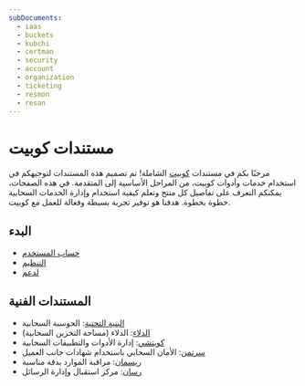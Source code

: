 ```yaml
---
subDocuments:
  - iaas
  - buckets
  - kubchi
  - certman
  - security
  - account
  - organization
  - ticketing
  - resmon
  - resan
---
```


# مستندات کوبیت

مرحبًا بكم في مستندات [کوبیت](https://panel.kubit.ir/en/) الشاملة! تم تصميم هذه المستندات لتوجيهكم في استخدام خدمات وأدوات کوبیت، من المراحل الأساسية إلى المتقدمة. في هذه الصفحات، يمكنكم التعرف على تفاصيل كل منتج وتعلم كيفية استخدام وإدارة الخدمات السحابية خطوة بخطوة. هدفنا هو توفير تجربة بسيطة وفعالة للعمل مع کوبیت.

## البدء

- [حساب المستخدم](account)
- [التنظيم](organization)
- [لدعم](ticketing)

## المستندات الفنية

- [البنية التحتية](iaas): الحوسبة السحابية
- [الدلاء](buckets): الدلاء (مساحة التخزين السحابية)
- [كوبتشي](kubchi): إدارة الأدوات والتطبيقات السحابية
- [سرتمن](certman): الأمان السحابي باستخدام شهادات جانب العميل
- [ريسمان](resmon): مراقبة الموارد بدقة مناسبة
- [رسان](resan): مركز استقبال وإدارة الرسائل
